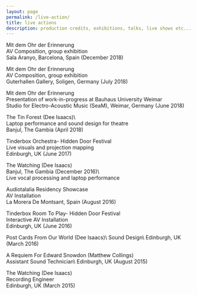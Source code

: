 ```yaml
---
layout: page
permalink: /live-action/
title: live actions
description: production credits, exhibitions, talks, live shows etc...
---
```


Mit dem Ohr der Erinnerung\
AV Composition, group exhibition\
Sala Aranyo, Barcelona, Spain (December 2018)

Mit dem Ohr der Erinnerung\
AV Composition, group exhibition\
Guterhallen Gallery, Soligen, Germany (July 2018)

Mit dem Ohr der Erinnerung\
Presentation of work-in-progress at Bauhaus University Weimar\
Studio for Electro-Acoustic Music (SeaM), Weimar, Germany (June 2018)

The Tin Forest (Dee Isaacs)\  
Laptop performance and sound design for theatre\
Banjul, The Gambia (April 2018)

Tinderbox Orchestra- Hidden Door Festival\
Live visuals and projection mapping\
Edinburgh, UK (June 2017)

The Watching (Dee Isaacs)\
Banjul, The Gambia (December 2016)\  
Live vocal processing and laptop performance

Audiotalalia Residency Showcase\
AV Installation\
La Morera De Montsant, Spain (August 2016)

Tinderbox Room To Play- Hidden Door Festival\
Interactive AV Installation\
Edinburgh, UK (June 2016)

Post Cards From Our World (Dee Isaacs)\ 
Sound Design\ 
Edinburgh, UK (March 2016)

A Requiem For Edward Snowdon (Matthew Collings)\
Assistant Sound Technician\ 
Edinburgh, UK (August 2015)

The Watching (Dee Isaacs)\
Recording Engineer\
Edinburgh, UK (March 2015)
